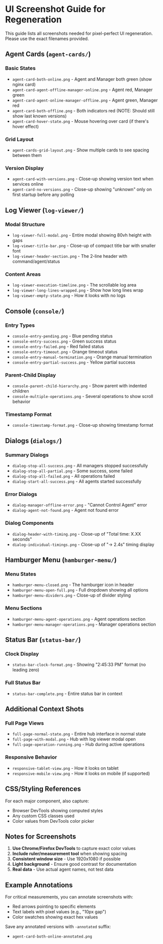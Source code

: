 # UI Screenshot Guide for Regeneration

This guide lists all screenshots needed for pixel-perfect UI regeneration. Please use the exact filenames provided.

## Agent Cards (`agent-cards/`)

### Basic States
- `agent-card-both-online.png` - Agent and Manager both green (show nginx card)
- `agent-card-agent-offline-manager-online.png` - Agent red, Manager green
- `agent-card-agent-online-manager-offline.png` - Agent green, Manager red
- `agent-card-both-offline.png` - Both indicators red (NOTE: Should still show last known versions)
- `agent-card-hover-state.png` - Mouse hovering over card (if there's hover effect)

### Grid Layout
- `agent-cards-grid-layout.png` - Show multiple cards to see spacing between them

### Version Display
- `agent-card-with-versions.png` - Close-up showing version text when services online
- `agent-card-no-versions.png` - Close-up showing "unknown" only on first startup before any polling

## Log Viewer (`log-viewer/`)

### Modal Structure
- `log-viewer-full-modal.png` - Entire modal showing 80vh height with gaps
- `log-viewer-title-bar.png` - Close-up of compact title bar with smaller font
- `log-viewer-header-section.png` - The 2-line header with command/agent/status

### Content Areas
- `log-viewer-execution-timeline.png` - The scrollable log area
- `log-viewer-long-lines-wrapped.png` - Show how long lines wrap
- `log-viewer-empty-state.png` - How it looks with no logs

## Console (`console/`)

### Entry Types
- `console-entry-pending.png` - Blue pending status
- `console-entry-success.png` - Green success status
- `console-entry-failed.png` - Red failed status
- `console-entry-timeout.png` - Orange timeout status
- `console-entry-manual-termination.png` - Orange manual termination
- `console-entry-partial-success.png` - Yellow partial success

### Parent-Child Display
- `console-parent-child-hierarchy.png` - Show parent with indented children
- `console-multiple-operations.png` - Several operations to show scroll behavior

### Timestamp Format
- `console-timestamp-format.png` - Close-up showing timestamp format

## Dialogs (`dialogs/`)

### Summary Dialogs
- `dialog-stop-all-success.png` - All managers stopped successfully
- `dialog-stop-all-partial.png` - Some success, some failed
- `dialog-stop-all-failed.png` - All operations failed
- `dialog-start-all-success.png` - All agents started successfully

### Error Dialogs
- `dialog-manager-offline-error.png` - "Cannot Control Agent" error
- `dialog-agent-not-found.png` - Agent not found error

### Dialog Components
- `dialog-header-with-timing.png` - Close-up of "Total time: X.XX seconds"
- `dialog-individual-timings.png` - Close-up of "→ 2.4s" timing display

## Hamburger Menu (`hamburger-menu/`)

### Menu States
- `hamburger-menu-closed.png` - The hamburger icon in header
- `hamburger-menu-open-full.png` - Full dropdown showing all options
- `hamburger-menu-dividers.png` - Close-up of divider styling

### Menu Sections
- `hamburger-menu-agent-operations.png` - Agent operations section
- `hamburger-menu-manager-operations.png` - Manager operations section

## Status Bar (`status-bar/`)

### Clock Display
- `status-bar-clock-format.png` - Showing "2:45:33 PM" format (no leading zero)

### Full Status Bar
- `status-bar-complete.png` - Entire status bar in context

## Additional Context Shots

### Full Page Views
- `full-page-normal-state.png` - Entire hub interface in normal state
- `full-page-with-modal.png` - Hub with log viewer modal open
- `full-page-operation-running.png` - Hub during active operations

### Responsive Behavior
- `responsive-tablet-view.png` - How it looks on tablet
- `responsive-mobile-view.png` - How it looks on mobile (if supported)

## CSS/Styling References

For each major component, also capture:
- Browser DevTools showing computed styles
- Any custom CSS classes used
- Color values from DevTools color picker

## Notes for Screenshots

1. **Use Chrome/Firefox DevTools** to capture exact color values
2. **Include ruler/measurement tool** when showing spacing
3. **Consistent window size** - Use 1920x1080 if possible
4. **Light background** - Ensure good contrast for documentation
5. **Real data** - Use actual agent names, not test data

## Example Annotations

For critical measurements, you can annotate screenshots with:
- Red arrows pointing to specific elements
- Text labels with pixel values (e.g., "10px gap")
- Color swatches showing exact hex values

Save any annotated versions with `-annotated` suffix:
- `agent-card-both-online-annotated.png`